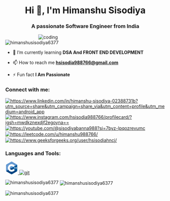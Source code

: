 <h1 align="center">Hi 👋, I'm Himanshu Sisodiya</h1>
<h3 align="center">A passionate Software Engineer from India</h3>
<img align="right" alt="coding" width="400" src="https://user-images.githubusercontent.com/55389276/140866485-8fb1c876-9a8f-4d6a-98dc-08c4981eaf70.gif">
<p align="left"> <img src="https://komarev.com/ghpvc/?username=himanshusisodiya6377&label=Profile%20views&color=0e75b6&style=flat" alt="himanshusisodiya6377" /> </p>

- 🌱 I’m currently learning **DSA And FRONT END DEVELOPMENT**

- 📫 How to reach me **hsisodia988766@gmail.com**

- ⚡ Fun fact **I Am Passionate**

<h3 align="left">Connect with me:</h3>
<p align="left">
<a href="https://linkedin.com/in/https://www.linkedin.com/in/himanshu-sisodiya-02388731b?utm_source=share&utm_campaign=share_via&utm_content=profile&utm_medium=android_app" target="blank"><img align="center" src="https://raw.githubusercontent.com/rahuldkjain/github-profile-readme-generator/master/src/images/icons/Social/linked-in-alt.svg" alt="https://www.linkedin.com/in/himanshu-sisodiya-02388731b?utm_source=share&utm_campaign=share_via&utm_content=profile&utm_medium=android_app" height="30" width="40" /></a>
<a href="https://instagram.com/https://www.instagram.com/hsisodia988766/profilecard/?igsh=mwdkznexdjf2egoyna==" target="blank"><img align="center" src="https://raw.githubusercontent.com/rahuldkjain/github-profile-readme-generator/master/src/images/icons/Social/instagram.svg" alt="https://www.instagram.com/hsisodia988766/profilecard/?igsh=mwdkznexdjf2egoyna==" height="30" width="40" /></a>
<a href="https://www.youtube.com/c/https://youtube.com/@sisodiyabanna988?si=7byz-lpqozrevumc" target="blank"><img align="center" src="https://raw.githubusercontent.com/rahuldkjain/github-profile-readme-generator/master/src/images/icons/Social/youtube.svg" alt="https://youtube.com/@sisodiyabanna988?si=7byz-lpqozrevumc" height="30" width="40" /></a>
<a href="https://www.leetcode.com/https://leetcode.com/u/himanshu988766/" target="blank"><img align="center" src="https://raw.githubusercontent.com/rahuldkjain/github-profile-readme-generator/master/src/images/icons/Social/leet-code.svg" alt="https://leetcode.com/u/himanshu988766/" height="30" width="40" /></a>
<a href="https://auth.geeksforgeeks.org/user/https://www.geeksforgeeks.org/user/hsisodiahncj/" target="blank"><img align="center" src="https://raw.githubusercontent.com/rahuldkjain/github-profile-readme-generator/master/src/images/icons/Social/geeks-for-geeks.svg" alt="https://www.geeksforgeeks.org/user/hsisodiahncj/" height="30" width="40" /></a>
</p>

<h3 align="left">Languages and Tools:</h3>
<p align="left"> <a href="https://www.w3schools.com/cpp/" target="_blank" rel="noreferrer"> <img src="https://raw.githubusercontent.com/devicons/devicon/master/icons/cplusplus/cplusplus-original.svg" alt="cplusplus" width="40" height="40"/> </a> <a href="https://git-scm.com/" target="_blank" rel="noreferrer"> <img src="https://www.vectorlogo.zone/logos/git-scm/git-scm-icon.svg" alt="git" width="40" height="40"/> </a> </p>

<p><img align="left" src="https://github-readme-stats.vercel.app/api/top-langs?username=himanshusisodiya6377&show_icons=true&locale=en&layout=compact" alt="himanshusisodiya6377" /></p>

<p>&nbsp;<img align="center" src="https://github-readme-stats.vercel.app/api?username=himanshusisodiya6377&show_icons=true&locale=en" alt="himanshusisodiya6377" /></p>

<p><img align="center" src="https://github-readme-streak-stats.herokuapp.com/?user=himanshusisodiya6377&" alt="himanshusisodiya6377" /></p>
